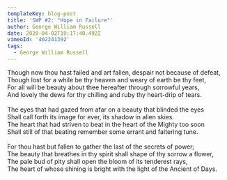 ```yaml
---
templateKey: blog-post
title: 'SWP #2: "Hope in Failure"'
author: George William Russell
date: 2020-04-02T19:17:40.492Z
vimeoId: '402241392'
tags:
  - George William Russell
---
```

Though now thou hast failed and art fallen, despair not because of defeat,\
Though lost for a while be thy heaven and weary of earth be thy feet,\
For all will be beauty about thee hereafter through sorrowful years,\
And lovely the dews for thy chilling and ruby thy heart-drip of tears.\
\
The eyes that had gazed from afar on a beauty that blinded the eyes\
Shall call forth its image for ever, its shadow in alien skies.\
The heart that had striven to beat in the heart of the Mighty too soon\
Shall still of that beating remember some errant and faltering tune.\
\
For thou hast but fallen to gather the last of the secrets of power;\
The beauty that breathes in thy spirit shall shape of thy sorrow a flower,\
The pale bud of pity shall open the bloom of its tenderest rays,\
The heart of whose shining is bright with the light of the Ancient of Days.